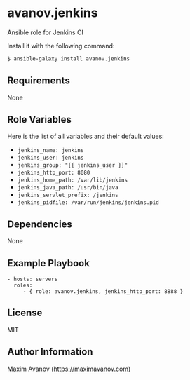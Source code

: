 avanov.jenkins
==============================

Ansible role for Jenkins CI

Install it with the following command:

```bash
$ ansible-galaxy install avanov.jenkins
```

Requirements
------------

None

Role Variables
--------------

Here is the list of all variables and their default values:

* ``jenkins_name: jenkins``
* ``jenkins_user: jenkins``
* ``jenkins_group: "{{ jenkins_user }}"``
* ``jenkins_http_port: 8080``
* ``jenkins_home_path: /var/lib/jenkins``
* ``jenkins_java_path: /usr/bin/java``
* ``jenkins_servlet_prefix: /jenkins``
* ``jenkins_pidfile: /var/run/jenkins/jenkins.pid``


Dependencies
------------

None

Example Playbook
-------------------------

    - hosts: servers
      roles:
         - { role: avanov.jenkins, jenkins_http_port: 8888 }

License
-------

MIT

Author Information
------------------

Maxim Avanov (https://maximavanov.com)